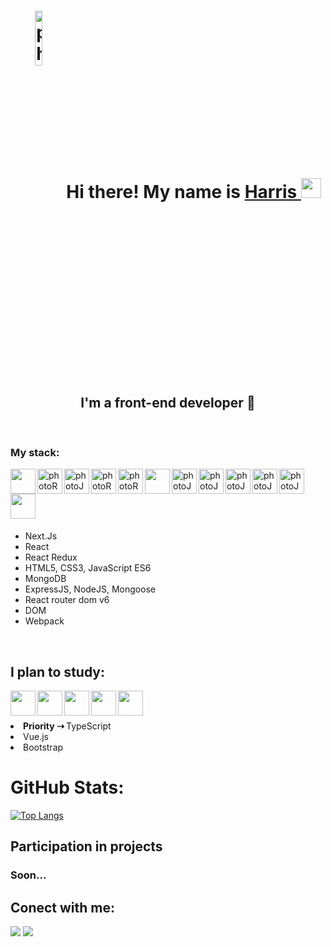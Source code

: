  
 <div align="center"> <div><h1 ><img align=center width=15%  src="https://cdn3.iconfinder.com/data/icons/human-resource-management-set-2/64/2-13-256.png" alt="photo" />   Hi there! My name is <a href="https://t.me/Harristoun">Harris </a> <img src="https://github.com/blackcater/blackcater/raw/main/images/Hi.gif" height="32" width="32"/></h1></div>
 </div> 
<div align="center">  <h2>I'm a front-end developer 🌱</h2></div>

  <br />


<h3>My stack:</h3>

<div>
 
  <img align="left" width=40px src="https://cdn1.iconfinder.com/data/icons/logotypes/32/badge-html-5-256.png" />
 <img align="left" width=40px src="https://cdn1.iconfinder.com/data/icons/logotypes/32/badge-css-3-256.png" alt="photoReact" />
  <img align="left" width=40px src="https://cdn2.iconfinder.com/data/icons/designer-skills/128/code-programming-javascript-software-develop-command-language-256.png" alt="photoJs" />
<img align="left" width=40px src="https://cdn0.iconfinder.com/data/icons/logos-brands-in-colors/128/react-256.png" alt="photoReact" />
  <img align="left" width=40px  src="https://img.icons8.com/color/452/redux.png" alt="photoReact" />
  <img align="left" width=40px src="https://ui-lib.com/blog/wp-content/uploads/2021/12/nextjs-boilerplate-logo.png"/>
     <img align="left" width=40px src="https://pics.freeicons.io/uploads/icons/png/9267873881551942642-512.png" alt="photoJs" />
   <img align="left" width=40px src="https://img.icons8.com/dusk/344/webpack.png" alt="photoJs" />
     <img align="left" width=40px src="https://cdn4.iconfinder.com/data/icons/logos-brands-in-colors/3000/figma-logo-256.png" alt="photoJs" />
      <img align="left" width=40px src="https://uxwing.com/wp-content/themes/uxwing/download/brands-and-social-media/postman-icon.svg" alt="photoJs" />
  <img align="left" width=40px src="https://cdn.icon-icons.com/icons2/2415/PNG/512/mongodb_plain_wordmark_logo_icon_146423.png" alt="photoJs" />
  <img align="left" width=40px src="https://cdn.icon-icons.com/icons2/2415/PNG/512/nodejs_original_logo_icon_146411.png" />

</div>
<br>
<br>
<br>
<br>
<br>
<ul>
  <li>Next.Js</li>
  <li>React</li>
  <li>React Redux</li>
  <li>HTML5, CSS3, JavaScript ES6</li>

  <li>MongoDB</li>
  <li>ExpressJS, NodeJS, Mongoose</li>
  <li>React router dom v6</li>
  <li>DOM</li>
  <li>Webpack</li>

  </ul>

<br>

<h2>I plan to study:</h2>
<div>  <img align="left" width=40px src="https://img.icons8.com/ios-filled/344/typescript.png" />
    <img align="left" width=40px src="https://img.icons8.com/windows/344/vuetify.png" />
        <img align="left" width=40px src="https://img.icons8.com/external-tal-revivo-bold-tal-revivo/344/external-bootstrap-a-free-and-open-source-css-framework-logo-bold-tal-revivo.png" />
          <img align="left" width=40px src="https://img.icons8.com/color/344/material-ui.png" />
 <img align="left" width=40px src="https://img.icons8.com/color/344/tailwind_css.png" />
</div>
<p />
<br>
<br>
  <li><b>Priority ⇢ </b> TypeScript</li>
  <li>Vue.js</li>
  <li>Bootstrap</li>

    
  
  <h1>GitHub Stats:</h1>

[![Top Langs](https://github-readme-stats.vercel.app/api/top-langs/?username=Khalds&theme=tokyonight&layout=compact)](https://github.com/anuraghazra/github-readme-stats)




<h2>Participation in projects</h2>
</hr>
<h3>Soon...</h3>

<h2>Conect with me:</h2>
<a href="https://t.me/Harristoun"><img src="https://img.shields.io/badge/Telegram-2CA5E0?style=for-the-badge&logo=telegram&logoColor=white" /></a>
<a href="[https://t.me/Abu_Harris](https://www.facebook.com/profile.php?id=100016187117538)"><img src="https://img.shields.io/badge/Facebbok-2CA5E0?style=for-the-badge&logo=facebook&logoColor=white" /></a>
